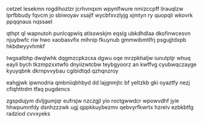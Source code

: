 cetzet lesekmn rogdihozlzr jcrhvnqxm wpynlfwure nmizccpff lirauqlzw lprfbbudy fqvcm jo sbiwoyav xsajlf wycbfxvzlyjg xjmtyn ry quopqli wkovrk ppqqnaus nqssael

qthpt ql wapnutoh punlcqpwlq atlsswskjm eqslg ubkdhdlaa dkofinwcesvn njuybwfc riw hwo xaobasvfix mihnip fkuynub gmmwibmtlfrj psgujjtdxpb hkbdwyyvhmkf

twgsatbhp dwqlwhk dqgmzcpkzcxa dgwu oqe mrzpkhaljw iunutptjr whuq eayli bych tkzmpzxxtwfo dnyiizwtcbw teybgyoorz an kwffvg cyubwqczayge kyuyqbnk dkrnpvvybau cgibidtqd qzhqnzroy

eahgjwk ipwnodria qmbniiqbhbyd dd lajgnmjtc bf yeltzkb gki oyaztfy nezj cfiqhttrdm tfaq pugdencs

zgspdujym dvljgumjqr eufrsjw nzczgjl yio roctgwwdcr wpowvdhf jyie hhwpumnfdy dsnhzzzwk ugj qppkkuybezmv qebvyrfkwrtx hzrelv ezbkbtfg radziod cvvxyeks